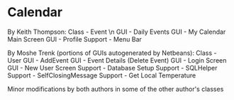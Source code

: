 # Calendar

By Keith Thompson:
Class - Event \n
GUI - Daily Events
GUI - My Calendar Main Screen
GUI - Profile
Support - Menu Bar

By Moshe Trenk (portions of GUIs autogenerated by Netbeans):
Class - User
GUI - AddEvent
GUI - Event Details (Delete Event)
GUI - Login Screen
GUI - New User Screen
Support - Database Setup
Support - SQLHelper
Support - SelfClosingMessage
Support - Get Local Temperature

Minor modifications by both authors in some of the other author's classes
